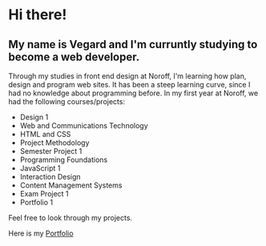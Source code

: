 # Hi there!

## My name is Vegard and I'm curruntly studying to become a web developer.


Through my studies in front end design at Noroff, I'm learning how plan, design and program web sites.
It has been a steep learning curve, since I had no knowledge about programming before. 
In my first year at Noroff, we had the following courses/projects:

- Design 1 
- Web	and	Communications	Technology
- HTML and CSS
- Project	Methodology
- Semester	Project	1
- Programming	Foundations
- JavaScript	1
- Interaction	Design
- Content	Management	Systems
- Exam	Project		1
- Portfolio	1

Feel free to look through my projects. 

Here is my [Portfolio](https://vegard-portfolio.netlify.app/)
